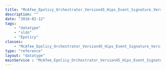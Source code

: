```yaml
---
title: "McAfee_Epolicy_Orchestrator_Version45_Hips_Event_Signature_Version7"
description: ""
date: "2018-02-12"
tags:
    - "datatype"
    - "sldn"
    - "Epolicy"
classes:
    - "McAfee_Epolicy_Orchestrator_Version45_Hips_Event_Signature_Version7"
type: "reference"
layout: "datatype"
mainService : "McAfee_Epolicy_Orchestrator_Version45_Hips_Event_Signature_Version7"
---
```

